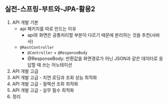 ## 실전-스프링-부트와-JPA-활용2



1. API 개발 기본
   - api 패키지를 따로 만드는 이유
     - api와 화면은 공통처리할 부분이 다르기 때문에 분리하는 것을 추천(사바사)
   - `@RestController`
     - `@Controller` + `@ResponseBody`
     - @ResponseBody: 반환값을 화면경로가 아닌 JSON과 같은 데이터로 응답할 때 쓰는 어노테이션
2. API 개발 고급
3. API 개발 고급 - 지연 로딩과 조회 성능 최적화
4. API 개발 고급 - 컬렉션 조회 최적화
5. API 개발 고급 - 실무 필수 최적화
6. 정리
